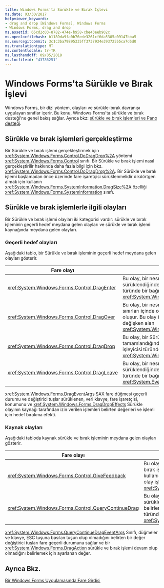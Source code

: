 ```yaml
---
title: Windows Forms'ta Sürükle ve Bırak İşlevi
ms.date: 03/30/2017
helpviewer_keywords:
- drag and drop [Windows Forms], Windows Forms
- Windows Forms, drag and drop
ms.assetid: 65cd2c03-8782-474e-b958-cbe43eeb902c
ms.openlocfilehash: b1189da9fa0b76ede3261cf6da5305a09147bba5
ms.sourcegitcommit: 3c1c3ba79895335ff3737934e39372555ca7d6d0
ms.translationtype: MT
ms.contentlocale: tr-TR
ms.lasthandoff: 09/05/2018
ms.locfileid: "43786251"
---
```

# <a name="drag-and-drop-functionality-in-windows-forms"></a>Windows Forms'ta Sürükle ve Bırak İşlevi
Windows Forms, bir dizi yöntem, olayları ve sürükle-bırak davranışı uygulayan sınıflar içerir. Bu konu, Windows Forms'ta sürükle ve bırak desteği'ne genel bakış sağlar.  Ayrıca bkz: [sürükle ve bırak işlemleri ve Pano desteği](https://msdn.microsoft.com/library/fe5ebfwe\(v=vs.110\)).  
  
## <a name="performing-drag-and-drop-operations"></a>Sürükle ve bırak işlemleri gerçekleştirme  
 Bir Sürükle ve bırak işlemi gerçekleştirmek için <xref:System.Windows.Forms.Control.DoDragDrop%2A> yöntemi <xref:System.Windows.Forms.Control> sınıfı. Bir Sürükle ve bırak işlemi nasıl gerçekleştirilir hakkında daha fazla bilgi için bkz. <xref:System.Windows.Forms.Control.DoDragDrop%2A>. Bir Sürükle ve bırak işlemi başlamadan önce üzerinde fare işaretçisi sürüklenmelidir dikdörtgen almak için kullanın <xref:System.Windows.Forms.SystemInformation.DragSize%2A> özelliği <xref:System.Windows.Forms.SystemInformation> sınıfı.  
  
## <a name="events-related-to-drag-and-drop-operations"></a>Sürükle ve bırak işlemlerle ilgili olayları  
 Bir Sürükle ve bırak işlemi olayları iki kategorisi vardır: sürükle ve bırak işleminin geçerli hedef meydana gelen olayları ve sürükle ve bırak işlemi kaynağında meydana gelen olayları.  
  
### <a name="events-on-the-current-target"></a>Geçerli hedef olayları  
 Aşağıdaki tablo, bir Sürükle ve bırak işleminin geçerli hedef meydana gelen olayları gösterir.  
  
|Fare olayı|Açıklama|  
|-----------------|-----------------|  
|<xref:System.Windows.Forms.Control.DragEnter>|Bu olay, bir nesne denetimin sınırları içine sürüklendiğinde oluşur. Bu olay işleyicisi türünde bir bağımsız değişken alan <xref:System.Windows.Forms.DragEventArgs>.|  
|<xref:System.Windows.Forms.Control.DragOver>|Bu olay, bir nesne fare işaretçisi denetimin sınırları içinde olsa da sürüklendiğinde oluşur. Bu olay işleyicisi türünde bir bağımsız değişken alan <xref:System.Windows.Forms.DragEventArgs>.|  
|<xref:System.Windows.Forms.Control.DragDrop>|Bu olay, bir Sürükle ve bırak işlemi tamamlandığında gerçekleşir. Bu olay işleyicisi türünde bir bağımsız değişken alan <xref:System.Windows.Forms.DragEventArgs>.|  
|<xref:System.Windows.Forms.Control.DragLeave>|Bu olay, bir nesne denetimin sınırları dışında sürüklendiğinde oluşur. Bu olay işleyicisi türünde bir bağımsız değişken alan <xref:System.EventArgs>.|  
  
 <xref:System.Windows.Forms.DragEventArgs> SAX fare düğmesi geçerli durumu ve değiştirici tuşlar sürüklenen, veri klavye, fare işaretçisi, konumunu ve <xref:System.Windows.Forms.DragDropEffects> Sürükle olayının kaynağı tarafından izin verilen işlemleri belirten değerleri ve işlemi için hedef bırakma efekti.  
  
### <a name="events-on-the-source"></a>Kaynak olayları  
 Aşağıdaki tabloda kaynak sürükle ve bırak işleminin meydana gelen olayları gösterir.  
  
|Fare olayı|Açıklama|  
|-----------------|-----------------|  
|<xref:System.Windows.Forms.Control.GiveFeedback>|Bu olay bir sürükleme işlemi sırasında oluşur. Bu, sürükle ve bırak işlemi oluştuğunu, fare işaretçisini değiştirme gibi kullanıcı görsel bir ipucu vermek için bir fırsat sağlar. Bu olay işleyicisi türünde bir bağımsız değişken alan <xref:System.Windows.Forms.GiveFeedbackEventArgs>.|  
|<xref:System.Windows.Forms.Control.QueryContinueDrag>|Bu olay, bir Sürükle ve bırak işlemi sırasında oluşturulur ve sürükle ve bırak işleminin iptal edilip edilmeyeceğini belirlemek sürükleme kaynağı sağlar. Bu olay işleyicisi türünde bir bağımsız değişken alan <xref:System.Windows.Forms.QueryContinueDragEventArgs>.|  
  
 <xref:System.Windows.Forms.QueryContinueDragEventArgs> Sınıfı, düğmeler ve klavye, ESC tuşuna basılan tuşun olup olmadığını belirten bir değer değiştirici tuşları fare geçerli durumunu sağlar ve bir <xref:System.Windows.Forms.DragAction> sürükle ve bırak işlemi devam olup olmadığını belirlemek için ayarlanan değer.  
  
## <a name="see-also"></a>Ayrıca Bkz.  
 [Bir Windows Forms Uygulamasında Fare Girdisi](../../../docs/framework/winforms/mouse-input-in-a-windows-forms-application.md)
